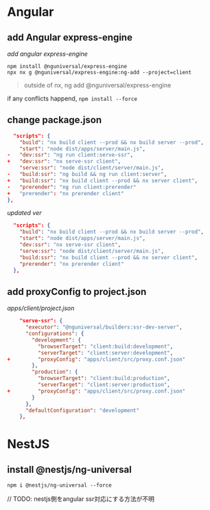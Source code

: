 # Angular

## add Angular express-engine

*add angular express-engine*  
```
npm install @nguniversal/express-engine
npx nx g @nguniversal/express-engine:ng-add --project=client
```

> outside of nx, ng add @nguniversal/express-engine  

if any conflicts happend, `npm install --force`

## change package.json

```json
  "scripts": {
    "build": "nx build client --prod && nx build server --prod",
    "start": "node dist/apps/server/main.js",
-   "dev:ssr": "ng run client:serve-ssr",
+   "dev:ssr": "nx serve-ssr client",
    "serve:ssr": "node dist/client/server/main.js",
-   "build:ssr": "ng build && ng run client:server",
+   "build:ssr": "nx build client --prod && nx server client",
-   "prerender": "ng run client:prerender"
+   "prerender": "nx prerender client"
},
```

*updated ver*  
```json
  "scripts": {
    "build": "nx build client --prod && nx build server --prod",
    "start": "node dist/apps/server/main.js",
    "dev:ssr": "nx serve-ssr client",
    "serve:ssr": "node dist/client/server/main.js",
    "build:ssr": "nx build client --prod && nx server client",
    "prerender": "nx prerender client"
  },
```

## add proxyConfig to project.json

*apps/client/project.json*  
```json
    "serve-ssr": {
      "executor": "@nguniversal/builders:ssr-dev-server",
      "configurations": {
        "development": {
          "browserTarget": "client:build:development",
          "serverTarget": "client:server:development",
+         "proxyConfig": "apps/client/src/proxy.conf.json"
        },
        "production": {
          "browserTarget": "client:build:production",
          "serverTarget": "client:server:production",
+         "proxyConfig": "apps/client/src/proxy.conf.json"
        }
      },
      "defaultConfiguration": "development"
    },
```

# NestJS

## install @nestjs/ng-universal

```
npm i @nestjs/ng-universal --force
```

// TODO: nestjs側をangular ssr対応にする方法が不明